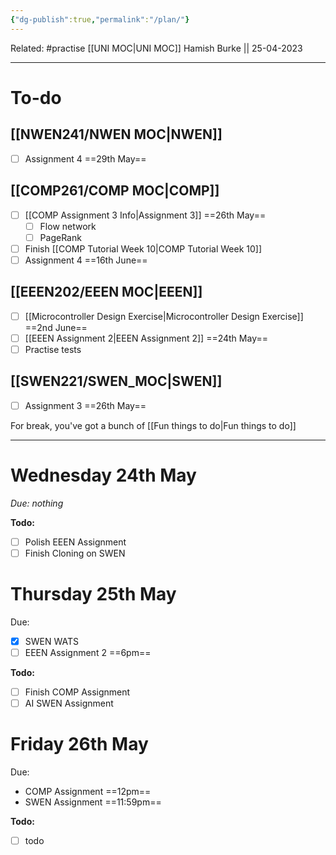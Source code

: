 ```yaml
---
{"dg-publish":true,"permalink":"/plan/"}
---
```


Related: #practise 
[[UNI MOC\|UNI MOC]]
Hamish Burke || 25-04-2023
***

# To-do

## [[NWEN241/NWEN MOC\|NWEN]]

- [ ] Assignment 4 ==29th May==

## [[COMP261/COMP MOC\|COMP]]

- [ ] [[COMP Assignment 3 Info\|Assignment 3]] ==26th May==
	- [ ] Flow network
	- [ ] PageRank
- [ ] Finish [[COMP Tutorial Week 10\|COMP Tutorial Week 10]]
- [ ] Assignment 4 ==16th June==

## [[EEEN202/EEEN MOC\|EEEN]]

- [ ] [[Microcontroller Design Exercise\|Microcontroller Design Exercise]] ==2nd June==
- [ ] [[EEEN Assignment 2\|EEEN Assignment 2]] ==24th May==
- [ ] Practise tests

## [[SWEN221/SWEN_MOC\|SWEN]]

- [ ] Assignment 3 ==26th May==



For break, you've got a bunch of [[Fun things to do\|Fun things to do]]

***

# Wednesday 24th May

*Due: nothing*

**Todo:**
- [ ] Polish EEEN Assignment
- [ ] Finish Cloning on SWEN

# Thursday 25th May

Due: 
- [x] SWEN WATS
- [ ] EEEN Assignment 2 ==6pm==

**Todo:**
- [ ] Finish COMP Assignment
- [ ] AI SWEN Assignment

# Friday 26th May

Due: 
- COMP Assignment ==12pm==
- SWEN Assignment ==11:59pm==

**Todo:**
- [ ] todo





